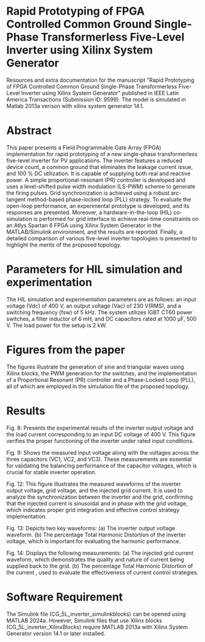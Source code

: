 # **Rapid Prototyping of FPGA Controlled Common Ground Single-Phase Transformerless Five-Level Inverter using Xilinx System Generator**
Resources and extra documentation for the manuscript "Rapid Prototyping of FPGA Controlled Common Ground Single-Phase Transformerless Five-Level Inverter using Xilinx System Generator" published in IEEE Latin America Transactions  (Submission ID: 9599). The model is simulated in Matlab 2013a verison with xilinx system generator 14.1.

# **Abstract**
This paper presents a Field Programmable Gate Array (FPGA) implementation for rapid prototyping of a new single-phase transformerless five-level inverter for PV applications. The inverter features a reduced device count, a common ground that eliminates the leakage current issue, and 100 \% DC utilization. It is capable of supplying both real and reactive power. A simple proportional-resonant (PR) controller is developed and uses a level-shifted pulse width modulation (LS-PWM) scheme to generate the firing pulses. Grid synchronization is achieved using a robust arc-tangent method-based phase-locked loop (PLL) strategy. To evaluate the open-loop performance, an experimental prototype is developed, and its responses are presented. Moreover, a hardware-in-the-loop (HIL) co-simulation is performed for grid interface to achieve real-time constraints on an Atlys Spartan 6 FPGA using Xilinx System Generator in the MATLAB/Simulink environment, and the results are reported. Finally, a detailed comparison of various five-level inverter topologies is presented to highlight the merits of the proposed topology.

# **Parameters for HIL simulation and experimentation**
The HIL simulation and experimentation parameters are as follows: an input voltage (Vdc) of 400 V, an output voltage (Vac) of 230 V(RMS), and a switching frequency (fsw) of 5 kHz. The system utilizes IGBT CT60 power switches, a filter inductor of 6 mH, and DC capacitors rated at 1000 μF, 500 V. The load power for the setup is 2 kW.

# **Figures from the paper**
The figures illustrate the generation of sine and triangular waves using Xilinx blocks, the PWM generation for the switches, and the implementation of a Proportional Resonant (PR) controller and a Phase-Locked Loop (PLL), all of which are employed in the simulation file of the proposed topology.

# **Results**

Fig. 8:
Presents the experimental results of the inverter output voltage and the load current corresponding to an input DC voltage of 400 V. This figure verifies the proper functioning of the inverter under rated input conditions.

Fig. 9:
Shows the measured input voltage along with the voltages across the three capacitors (VC1, VC2, and VC3). These measurements are essential for validating the balancing performance of the capacitor voltages, which is crucial for stable inverter operation.

Fig. 12:
This figure illustrates the measured waveforms of the inverter output voltage, grid voltage, and the injected grid current. It is used to analyze the synchronization between the inverter and the grid, confirming that the injected current is sinusoidal and in phase with the grid voltage, which indicates proper grid integration and effective control strategy implementation.

Fig. 13:
Depicts two key waveforms:
(a) The inverter output voltage waveform.
(b) The percentage Total Harmonic Distortion of the inverter voltage, which is important for evaluating the harmonic performance.

Fig. 14:
Displays the following measurements:
(a) The injected grid current waveform, which demonstrates the quality and nature of current being supplied back to the grid.
(b) The percentage Total Harmonic Distortion of the current , used to evaluate the effectiveness of current control strategies.

# **Software Requirement**
The Simulink file (CG_5L_inverter_simulinkblocks) can be opened using MATLAB 2024a. However, Simulink files that use Xilinx blocks (CG_5L_inverter_XilinxBlocks) require MATLAB 2013a with Xilinx System Generator version 14.1 or later installed.
